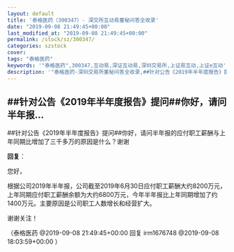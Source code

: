 ```yaml
---
layout: default
title: '泰格医药（300347）- 深交所互动易董秘问答全收录'
date: "2019-09-08 21:49:45+00:00"
last_modified_at: "2019-09-08 21:49:45+00:00"
permalink: /stock/sz/300347/
categories: szstock
cover: 
tags: "泰格医药"
keywords: '"泰格医药",300347,互动易,深证互动易,深圳交易所,上证易互动,上证e互动'
description: '"泰格医药-深圳交易所董秘问答全收录,##针对公告《2019年半年度报告》提问##你好，请问半年报的应付职工薪酬与上年同期比增加了三千多万的原因是什么？谢谢"'
---
```


## ##针对公告《2019年半年度报告》提问##你好，请问半年报...

##针对公告《2019年半年度报告》提问##你好，请问半年报的应付职工薪酬与上年同期比增加了三千多万的原因是什么？谢谢

**回复**：

您好，

根据公司2019年半年报，公司截至2019年6月30日应付职工薪酬大约8200万元，上年同期应付职工薪酬余额为大约6800万元，今年半年报比上年同期增加了约1400万元。主要原因是公司职工人数增长和经营扩大。

谢谢关注！ 

（泰格医药  @2019-09-08 21:49:45+00:00 回复 irm1676748  @2019-09-08 18:03:59+00:00 ）

